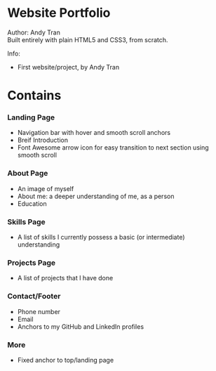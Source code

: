 # Website Portfolio

Author: Andy Tran<br>
Built entirely with plain HTML5 and CSS3, from scratch.

Info:
- First website/project, by Andy Tran

# Contains

<h3>Landing Page</h4>
<ul>
  <li>Navigation bar with hover and smooth scroll anchors</li>
  <li>Breif Introduction</li>
  <li>Font Awesome arrow icon for easy transition to next section using smooth scroll</li>
</ul>

<h3>About Page</h4>
<ul>
  <li>An image of myself</li>
  <li>About me: a deeper understanding of me, as a person</li>
  <li>Education</li>
</ul>

<h3>Skills Page</h4>
<ul>
  <li>A list of skills I currently possess a basic (or intermediate) understanding</li>
</ul>

<h3>Projects Page</h4>
<ul>
  <li>A list of projects that I have done</li>
</ul>

<h3>Contact/Footer</h4>
<ul>
  <li>Phone number</li>
  <li>Email</li>
  <li>Anchors to my GitHub and LinkedIn profiles</li>
</ul>

<h3>More</h4>
<ul>
  <li>Fixed anchor to top/landing page</li>
</ul>
